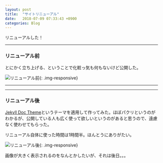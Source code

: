 ```yaml
---
layout: post
title:  "サイトリニューアル"
date:   2018-07-09 07:33:43 +0900
categories: Blog
---
```


リニューアルした！

***
### リニューアル前

とにかく立ち上げる、ということで化粧っ気も何もないけど公開した。  

![リニューアル前]({{site.baseurl}}/img/20180709_01_before.png){: .img-responsive}

***
***

### リニューアル後

[Jekyll Doc Theme](https://aksakalli.github.io/jekyll-doc-theme/)というテーマを適用して作ってみた。ほぼパクリというのがわかるが、公開している人も広く使って欲しいというのがあると思うので、遠慮なく使わせてもらった。

リニューアル自体に使った時間は1時間半。ほんとうにありがたい。

![リニューアル後]({{site.baseurl}}/img/20180709_02_after.png){: .img-responsive}

画像が大きく表示されるのをなんとかしたいが、それは後日。。。
